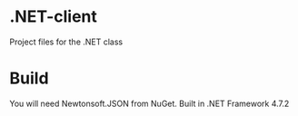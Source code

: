 # .NET-client
Project files for the .NET class

<h1>Build</h1>
You will need Newtonsoft.JSON from NuGet. Built in .NET Framework 4.7.2
